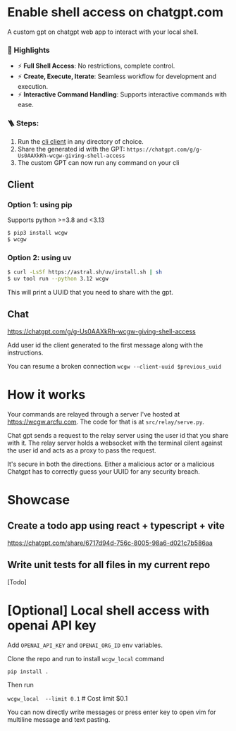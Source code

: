 # Enable shell access on chatgpt.com
A custom gpt on chatgpt web app to interact with your local shell.

### 🚀 Highlights
- ⚡ **Full Shell Access**: No restrictions, complete control.
- ⚡ **Create, Execute, Iterate**: Seamless workflow for development and execution.
- ⚡ **Interactive Command Handling**: Supports interactive commands with ease.


###  🪜 Steps: 
1. Run the [cli client](https://github.com/rusiaaman/wcgw?tab=readme-ov-file#client) in any directory of choice.
2. Share the generated id with the GPT: `https://chatgpt.com/g/g-Us0AAXkRh-wcgw-giving-shell-access`
3. The custom GPT can now run any command on your cli

## Client

### Option 1: using pip
Supports python >=3.8 and <3.13
```sh
$ pip3 install wcgw
$ wcgw
```

### Option 2: using uv
```sh
$ curl -LsSf https://astral.sh/uv/install.sh | sh
$ uv tool run --python 3.12 wcgw
```

This will print a UUID that you need to share with the gpt.


## Chat
https://chatgpt.com/g/g-Us0AAXkRh-wcgw-giving-shell-access

Add user id the client generated to the first message along with the instructions.

You can resume a broken connection 
`wcgw --client-uuid $previous_uuid`

# How it works
Your commands are relayed through a server I've hosted at https://wcgw.arcfu.com. The code for that is at `src/relay/serve.py`. 

Chat gpt sends a request to the relay server using the user id that you share with it. The relay server holds a websocket with the terminal cilent against the user id and acts as a proxy to pass the request.

It's secure in both the directions. Either a malicious actor or a malicious Chatgpt has to correctly guess your UUID for any security breach. 

# Showcase

## Create a todo app using react + typescript + vite
https://chatgpt.com/share/6717d94d-756c-8005-98a6-d021c7b586aa

## Write unit tests for all files in my current repo
[Todo]


# [Optional] Local shell access with openai API key

Add `OPENAI_API_KEY` and `OPENAI_ORG_ID` env variables.

Clone the repo and run to install `wcgw_local` command

`pip install .`

Then run 

`wcgw_local  --limit 0.1` # Cost limit $0.1 

You can now directly write messages or press enter key to open vim for multiline message and text pasting.
